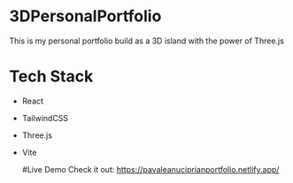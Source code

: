 
# 3DPersonalPortfolio
This is my personal portfolio build as a 3D island with the power of Three.js

# Tech Stack 
- React
- TailwindCSS
- Three.js
- Vite

  #Live Demo
  Check it out: https://pavaleanuciprianportfolio.netlify.app/
